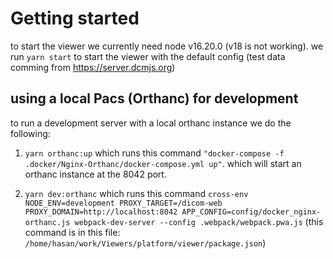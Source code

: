 # Getting started

to start the viewer we currently need node v16.20.0 (v18 is not working). we run
`yarn start` to start the viewer with the default config (test data comming from
https://server.dcmjs.org)

## using a local Pacs (Orthanc) for development

to run a development server with a local orthanc instance we do the following:

1.  `yarn orthanc:up` which runs this command
    `"docker-compose -f .docker/Nginx-Orthanc/docker-compose.yml up"`. which
    will start an orthanc instance at the 8042 port.

2.  `yarn dev:orthanc` which runs this command
    `cross-env NODE_ENV=development PROXY_TARGET=/dicom-web PROXY_DOMAIN=http://localhost:8042 APP_CONFIG=config/docker_nginx-orthanc.js webpack-dev-server --config .webpack/webpack.pwa.js`
    (this command is in this file:
    `/home/hasan/work/Viewers/platform/viewer/package.json`)

